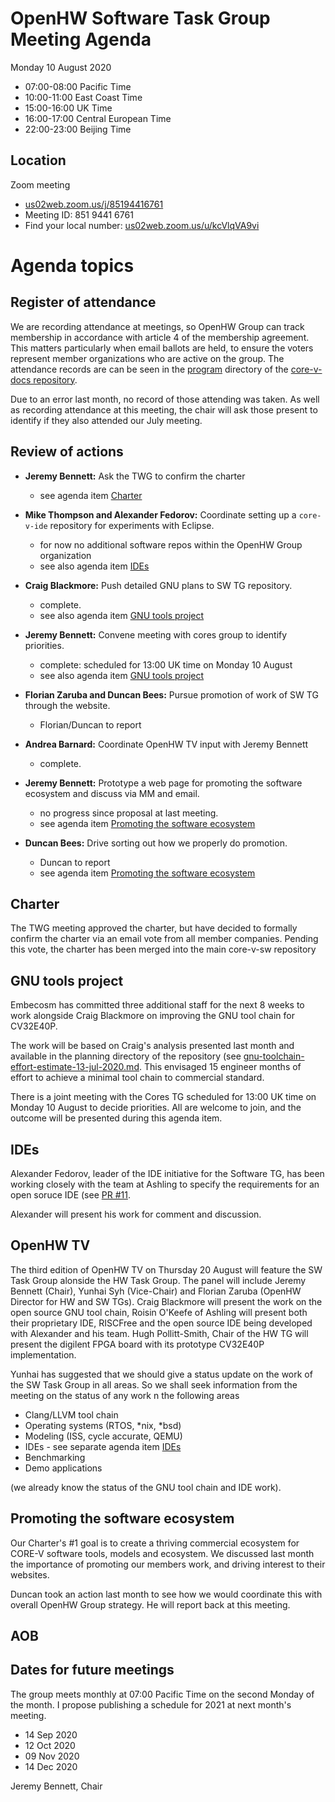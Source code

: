 # OpenHW Software Task Group Meeting Agenda

Monday 10 August 2020

- 07:00-08:00 Pacific Time
- 10:00-11:00 East Coast Time
- 15:00-16:00 UK Time
- 16:00-17:00 Central European Time
- 22:00-23:00 Beijing Time

## Location

Zoom meeting

- [us02web.zoom.us/j/85194416761](https://us02web.zoom.us/j/85194416761)
- Meeting ID: 851 9441 6761
- Find your local number: [us02web.zoom.us/u/kcVlqVA9vi](https://us02web.zoom.us/u/kcVlqVA9vi)

# Agenda topics

## Register of attendance

We are recording attendance at meetings, so OpenHW Group can track membership in accordance with article 4 of the membership agreement. This matters particularly when email ballots are held, to ensure the voters represent member organizations who are active on the group. The attendance records are can be seen in the [program](https://github.com/openhwgroup/core-v-docs/tree/master/program) directory of the [core-v-docs repository](https://github.com/openhwgroup/core-v-docs).

Due to an error last month, no record of those attending was taken. As well as recording attendance at this meeting, the chair will ask those present to identify if they also attended our July meeting.

## Review of actions

- **Jeremy Bennett:** Ask the TWG to confirm the charter

  - see agenda item [Charter](#charter)

- **Mike Thompson and Alexander Fedorov:** Coordinate setting up a `core-v-ide` repository for experiments with Eclipse.

  - for now no additional software repos within the OpenHW Group organization
  - see also agenda item [IDEs](#ides)

- **Craig Blackmore:** Push detailed GNU plans to SW TG repository.

  - complete.
  - see also agenda item [GNU tools project](#gnu_tools_project)

- **Jeremy Bennett:** Convene meeting with cores group to identify priorities.

  - complete: scheduled for 13:00 UK time on Monday 10 August
  - see also agenda item [GNU tools project](#gnu_tools_project)

- **Florian Zaruba and Duncan Bees:** Pursue promotion of work of SW TG through the website.

  - Florian/Duncan to report

- **Andrea Barnard:** Coordinate OpenHW TV input with Jeremy Bennett

  - complete.

- **Jeremy Bennett:** Prototype a web page for promoting the software ecosystem and discuss via MM and email.

  - no progress since proposal at last meeting.
  - see agenda item [Promoting the software ecosystem](#promoting_the_software_ecosystem)

- **Duncan Bees:** Drive sorting out how we properly do promotion.

  - Duncan to report
  - see agenda item [Promoting the software ecosystem](#promoting_the_software_ecosystem)

## Charter

The TWG meeting approved the charter, but have decided to formally confirm the charter via an email vote from all member companies.  Pending this vote, the charter has been merged into the main core-v-sw repository

## GNU tools project

Embecosm has committed three additional staff for the next 8 weeks to work alongside Craig Blackmore on improving the GNU tool chain for CV32E40P.

The work will be based on Craig's analysis presented last month and available in the planning directory of the repository (see [gnu-toolchain-effort-estimate-13-jul-2020.md](https://github.com/openhwgroup/core-v-sw/blob/master/planning/gnu-toolchain-effort-estimate-13-jul-2020.md>).  This envisaged 15 engineer months of effort to achieve a minimal tool chain to commercial standard.

There is a joint meeting with the Cores TG scheduled for 13:00 UK time on Monday 10 August to decide priorities. All are welcome to join, and the outcome will be presented during this agenda item.

## IDEs

Alexander Fedorov, leader of the IDE initiative for the Software TG, has been working closely with the team at Ashling to specify the requirements for an open soruce IDE (see [PR #11](https://github.com/openhwgroup/core-v-sw/pull/11>).

Alexander will present his work for comment and discussion.

## OpenHW TV
The third edition of OpenHW TV on Thursday 20 August will feature the SW Task
Group alonside the HW Task Group.  The panel will include Jeremy Bennett (Chair), Yunhai Syh (Vice-Chair) and Florian Zaruba (OpenHW Director for HW and SW TGs).  Craig Blackmore will present the work on the open source GNU tool chain, Roisin O'Keefe of Ashling will present both their proprietary IDE, RISCFree and the open source IDE being developed with Alexander and his team. Hugh Pollitt-Smith, Chair of the HW TG will present the digilent FPGA board with its prototype CV32E40P implementation.

Yunhai has suggested that we should give a status update on the work of the SW Task Group in all areas. So we shall seek information from the meeting on the status of any work n the following areas

- Clang/LLVM tool chain
- Operating systems (RTOS, &ast;nix, &ast;bsd)
- Modeling (ISS, cycle accurate, QEMU)
- IDEs - see separate agenda item [IDEs](#ides)
- Benchmarking
- Demo applications

(we already know the status of the GNU tool chain and IDE work).

## Promoting the software ecosystem

Our Charter's #1 goal is to create a thriving commercial ecosystem for CORE-V software tools, models and ecosystem.  We discussed last month the importance of promoting our members work, and driving interest to their websites.

Duncan took an action last month to see how we would coordinate this with overall OpenHW Group strategy.  He will report back at this meeting.

## AOB

## Dates for future meetings

The group meets monthly at 07:00 Pacific Time on the second Monday of the month.  I propose publishing a schedule for 2021 at next month's meeting.

- 14 Sep 2020
- 12 Oct 2020
- 09 Nov 2020
- 14 Dec 2020


Jeremy Bennett, Chair
